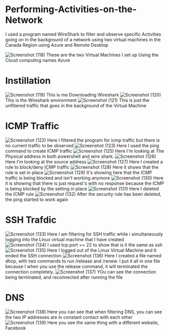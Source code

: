 # Performing-Activities-on-the-Network
I used a program named WireShark to filter and observe specific Activities going on in the background of a network using two virtual machines in the Canada Region using Azure and Remote Desktop

![Screenshot (118)](https://github.com/user-attachments/assets/52b2815b-23b0-4e8e-8da4-bc501e271e12)
These are the two Virtual Machines I set up Using the Cloud computing names Azure
# Instillation
![Screenshot (119)](https://github.com/user-attachments/assets/40486c58-5852-4934-aa27-899bfd977ef6)
This is me Downloading Wireshark
![Screenshot (120)](https://github.com/user-attachments/assets/0ef82916-2387-4517-84e7-ecc137fb86f4)
This is the Wireshark environment
![Screenshot (121)](https://github.com/user-attachments/assets/add39ee1-e12a-4c4f-af07-36fa1bb38907)
This is just the unflitered traffic that goes in the background of the Virtual Machine

# ICMP Traffic
![Screenshot (122)](https://github.com/user-attachments/assets/3bfbcc1e-2640-42ef-9424-abef37bd9547)
Here I filtered the program for icmp traffic but there is no current traffic to be observed
![Screenshot (123)](https://github.com/user-attachments/assets/55545590-d97b-49fd-a03c-4b374bbee805)
Here I used the ping command to create ICMP traffic
![Screenshot (125)](https://github.com/user-attachments/assets/a21dd5ec-3d7b-4bb2-9ec9-d9e377454849)
Here I'm looking at The Physical address in both powershell and wire shark.
![Screenshot (126)](https://github.com/user-attachments/assets/b53c665b-7a1c-4307-8497-f74c0fbeba10)
Here I'm looking at the source address
![Screenshot (127)](https://github.com/user-attachments/assets/804146c0-fa8f-4539-8d6a-c83f2c985d63)
Here I created a rule to block/deny ICMP traffic
![Screenshot (128)](https://github.com/user-attachments/assets/71d2f04a-8876-4884-af82-10a8825c6927)
Here it shows that the rule is set in place
![Screenshot (129)](https://github.com/user-attachments/assets/36246e60-1321-4611-85da-b1afbfad6f47)
It's showing here that the ICMP traffic is being blocked and isn't working anymore
![Screenshot (130)](https://github.com/user-attachments/assets/0946a662-ba4f-4ced-b14e-f271b10fc1f2)
Here it is showing that there is just request's with no response because the ICMP is being blocked by the setting in place
![Screenshot (131)](https://github.com/user-attachments/assets/3eecc809-f62d-425f-8bb0-9d04f38516a1)
Here I deleted the ICMP rule
![Screenshot (132)](https://github.com/user-attachments/assets/81d6f7cb-929c-4c60-b11d-28a826e8546a)
After the security rule has been deleted, the ping started to work again

# SSH Trafdic 
![Screenshot (133)](https://github.com/user-attachments/assets/d40441b7-2699-416b-b5fd-2a2dc25da369)
Here I am filtering for SSH traffic while i simultaneously logging into the Linux virtual machine that I have created
![Screenshot (134)](https://github.com/user-attachments/assets/8098b761-1089-4782-8494-2bc4eb7adfe1)
I used tcp.port == 22  to show that is it the same as ssh 
![Screenshot (135)](https://github.com/user-attachments/assets/753ebf8f-df16-4b15-8a89-964cb260f27e)
Here I logged out of the Linux Virtual Machine and It ended the SSH connection
![Screenshot (136)](https://github.com/user-attachments/assets/fb87a3cb-2f2b-489c-a60d-6ecbd7ff696a)
Here I created a file named dhcp, with two commands to run /release and /renew. I put it all in
one file because I when you use the release command, it will terminated the connection completely.
![Screenshot (137)](https://github.com/user-attachments/assets/19428c78-877c-44be-9f66-2902388f5a66)
YOu can see the connection being terminated, and reconnected after running the file
# DNS
![Screenshot (138)](https://github.com/user-attachments/assets/29678f98-d5bf-4087-980f-68f17009366c)
Here you  can see that when filtering DNS, you can see the two IP addresses are in constant contact with each other
![Screenshot (139)](https://github.com/user-attachments/assets/6ddc5edf-5b42-4ba9-9ca7-d7a53d66f625)
Here you see the same thing with a different website, Facebook
